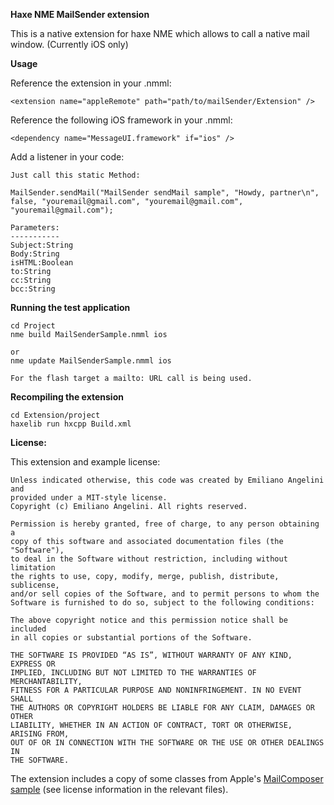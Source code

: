 **Haxe NME MailSender extension**

This is a native extension for haxe NME which allows to call a native mail window.
(Currently iOS only)

**Usage**

Reference the extension in your .nmml:

    <extension name="appleRemote" path="path/to/mailSender/Extension" />

Reference the following iOS framework in your .nmml:

	<dependency name="MessageUI.framework" if="ios" />

Add a listener in your code:

    Just call this static Method:
    
    MailSender.sendMail("MailSender sendMail sample", "Howdy, partner\n", false, "youremail@gmail.com", "youremail@gmail.com", "youremail@gmail.com");
	
	Parameters:
	-----------
	Subject:String
	Body:String
	isHTML:Boolean
	to:String
	cc:String
	bcc:String


**Running the test application**

    cd Project
    nme build MailSenderSample.nmml ios
    
    or 
    nme update MailSenderSample.nmml ios

	For the flash target a mailto: URL call is being used.

**Recompiling the extension**

    cd Extension/project
    haxelib run hxcpp Build.xml

**License:**

This extension and example license:

    Unless indicated otherwise, this code was created by Emiliano Angelini and
    provided under a MIT-style license. 
    Copyright (c) Emiliano Angelini. All rights reserved.

    Permission is hereby granted, free of charge, to any person obtaining a 
    copy of this software and associated documentation files (the "Software"),
    to deal in the Software without restriction, including without limitation
    the rights to use, copy, modify, merge, publish, distribute, sublicense,
    and/or sell copies of the Software, and to permit persons to whom the
    Software is furnished to do so, subject to the following conditions:

    The above copyright notice and this permission notice shall be included
    in all copies or substantial portions of the Software.

    THE SOFTWARE IS PROVIDED “AS IS”, WITHOUT WARRANTY OF ANY KIND, EXPRESS OR
    IMPLIED, INCLUDING BUT NOT LIMITED TO THE WARRANTIES OF MERCHANTABILITY,
    FITNESS FOR A PARTICULAR PURPOSE AND NONINFRINGEMENT. IN NO EVENT SHALL 
    THE AUTHORS OR COPYRIGHT HOLDERS BE LIABLE FOR ANY CLAIM, DAMAGES OR OTHER
    LIABILITY, WHETHER IN AN ACTION OF CONTRACT, TORT OR OTHERWISE, ARISING FROM,
    OUT OF OR IN CONNECTION WITH THE SOFTWARE OR THE USE OR OTHER DEALINGS IN
    THE SOFTWARE.

The extension includes a copy of some classes from Apple's [MailComposer sample][1] (see license information in the relevant
files).

[1]: http://developer.apple.com/library/ios/#samplecode/MailComposer/Introduction/Intro.html